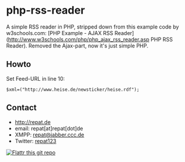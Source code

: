 php-rss-reader
======
A simple RSS reader in PHP, stripped down from this example code by w3schools.com: [PHP Example - AJAX RSS Reader](http://www.w3schools.com/php/php_ajax_rss_reader.asp PHP RSS Reader). Removed the Ajax-part, now it's just simple PHP.

## Howto
Set Feed-URL in line 10:

`$xml=("http://www.heise.de/newsticker/heise.rdf");`

## Contact
* http://repat.de
* email: repat[at]repat[dot]de
* XMPP: repat@jabber.ccc.de
* Twitter: [repat123](https://twitter.com/repat123 "repat123 on twitter")

[![Flattr this git repo](http://api.flattr.com/button/flattr-badge-large.png)](https://flattr.com/submit/auto?user_id=repat&url=https://github.com/repat/scuttle2owncloud&title=scuttle2owncloud&language=&tags=github&category=software) 
